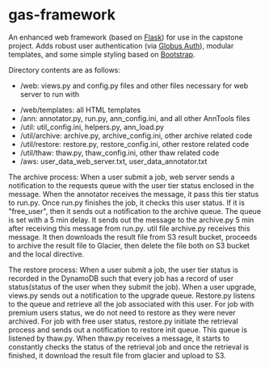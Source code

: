 # gas-framework
An enhanced web framework (based on [Flask](http://flask.pocoo.org/)) for use in the capstone project. Adds robust user authentication (via [Globus Auth](https://docs.globus.org/api/auth)), modular templates, and some simple styling based on [Bootstrap](http://getbootstrap.com/).

Directory contents are as follows:
* /web: views.py and config.py files and other files necessary for web server to run with
- /web/templates: all HTML templates
- /ann: annotator.py, run.py, ann_config.ini, and all other AnnTools files
- /util: util_config.ini, helpers.py, ann_load.py
- /util/archive: archive.py, archive_config.ini, other archive related
code
- /util/restore: restore.py, restore_config.ini, other restore related
code
- /util/thaw: thaw.py, thaw_config.ini, other thaw related code
- /aws: user_data_web_server.txt, user_data_annotator.txt


The archive process:
    When a user submit a job, web server sends a notification to the requests queue with the user tier status enclosed in the message. When the annotator receives the message, it pass this tier status to run.py. Once run.py finishes the job, it checks this user status. If it is "free_user", then it sends out a notification to the archive queue. The queue is set with a 5 min delay. It sends out the message to the archive.py 5 min after receiving this message from run.py. util file archive.py receives this message. It then downloads the result file from S3 result bucket, proceeds to archive the result file to Glacier, then delete the file both on S3 bucket and the local directive. 


The restore process:
    When a user submit a job, the user tier status is recorded in the DynamoDB such that every job has a record of user status(status of the user when they submit the job). When a user upgrade, views.py sends out a notification to the upgrade queue. Restore.py listens to the queue and retrieve all the job associated with this user. For job with premium users status, we do not need to restore as they were never archived. For job with free user status, restore.py initiate the retrieval process and sends out a notification to restore init queue. This queue is listened by thaw.py. When thaw.py receives a message, it starts to constantly checks the status of the retrieval job and once the retrieval is finished, it download the result file from glacier and upload to S3. 

